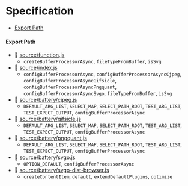 # Specification

* [Export Path](#export-path)

#### Export Path
+ 📄 [source/function.js](source/function.js)
  - `createBufferProcessorAsync`, `fileTypeFromBuffer`, `isSvg`
+ 📄 [source/index.js](source/index.js)
  - `configBufferProcessorAsync`, `configBufferProcessorAsyncCjpeg`, `configBufferProcessorAsyncGifsicle`, `configBufferProcessorAsyncPngquant`, `configBufferProcessorAsyncSvgo`, `fileTypeFromBuffer`, `isSvg`
+ 📄 [source/battery/cjpeg.js](source/battery/cjpeg.js)
  - `DEFAULT_ARG_LIST`, `SELECT_MAP`, `SELECT_PATH_ROOT`, `TEST_ARG_LIST`, `TEST_EXPECT_OUTPUT`, `configBufferProcessorAsync`
+ 📄 [source/battery/gifsicle.js](source/battery/gifsicle.js)
  - `DEFAULT_ARG_LIST`, `SELECT_MAP`, `SELECT_PATH_ROOT`, `TEST_ARG_LIST`, `TEST_EXPECT_OUTPUT`, `configBufferProcessorAsync`
+ 📄 [source/battery/pngquant.js](source/battery/pngquant.js)
  - `DEFAULT_ARG_LIST`, `SELECT_MAP`, `SELECT_PATH_ROOT`, `TEST_ARG_LIST`, `TEST_EXPECT_OUTPUT`, `configBufferProcessorAsync`
+ 📄 [source/battery/svgo.js](source/battery/svgo.js)
  - `OPTION_DEFAULT`, `configBufferProcessorAsync`
+ 📄 [source/battery/svgo-dist-browser.js](source/battery/svgo-dist-browser.js)
  - `createContentItem`, `default`, `extendDefaultPlugins`, `optimize`
